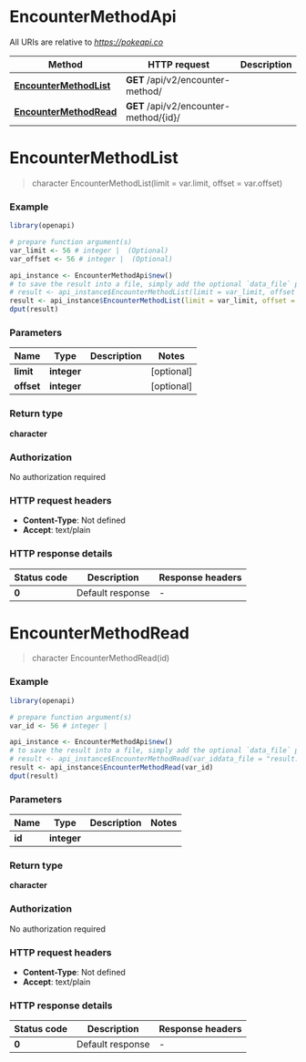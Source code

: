 # EncounterMethodApi

All URIs are relative to *https://pokeapi.co*

Method | HTTP request | Description
------------- | ------------- | -------------
[**EncounterMethodList**](EncounterMethodApi.md#EncounterMethodList) | **GET** /api/v2/encounter-method/ | 
[**EncounterMethodRead**](EncounterMethodApi.md#EncounterMethodRead) | **GET** /api/v2/encounter-method/{id}/ | 


# **EncounterMethodList**
> character EncounterMethodList(limit = var.limit, offset = var.offset)



### Example
```R
library(openapi)

# prepare function argument(s)
var_limit <- 56 # integer |  (Optional)
var_offset <- 56 # integer |  (Optional)

api_instance <- EncounterMethodApi$new()
# to save the result into a file, simply add the optional `data_file` parameter, e.g.
# result <- api_instance$EncounterMethodList(limit = var_limit, offset = var_offsetdata_file = "result.txt")
result <- api_instance$EncounterMethodList(limit = var_limit, offset = var_offset)
dput(result)
```

### Parameters

Name | Type | Description  | Notes
------------- | ------------- | ------------- | -------------
 **limit** | **integer**|  | [optional] 
 **offset** | **integer**|  | [optional] 

### Return type

**character**

### Authorization

No authorization required

### HTTP request headers

 - **Content-Type**: Not defined
 - **Accept**: text/plain

### HTTP response details
| Status code | Description | Response headers |
|-------------|-------------|------------------|
| **0** | Default response |  -  |

# **EncounterMethodRead**
> character EncounterMethodRead(id)



### Example
```R
library(openapi)

# prepare function argument(s)
var_id <- 56 # integer | 

api_instance <- EncounterMethodApi$new()
# to save the result into a file, simply add the optional `data_file` parameter, e.g.
# result <- api_instance$EncounterMethodRead(var_iddata_file = "result.txt")
result <- api_instance$EncounterMethodRead(var_id)
dput(result)
```

### Parameters

Name | Type | Description  | Notes
------------- | ------------- | ------------- | -------------
 **id** | **integer**|  | 

### Return type

**character**

### Authorization

No authorization required

### HTTP request headers

 - **Content-Type**: Not defined
 - **Accept**: text/plain

### HTTP response details
| Status code | Description | Response headers |
|-------------|-------------|------------------|
| **0** | Default response |  -  |

